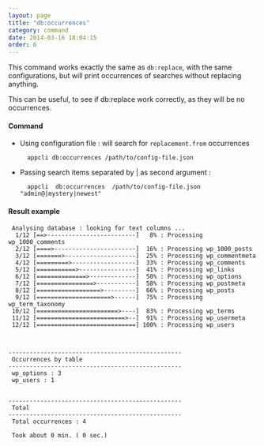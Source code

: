 ```yaml
---
layout: page
title: "db:occurrences"
category: command
date: 2014-03-16 18:04:15
order: 6
---
```



This command works exactly the same as `db:replace`, with the same configurations,
but will print occurrences of searches without replacing anything.

This can be useful, to see if db:replace work correctly, as they will be no occurrences.

#### Command

* Using configuration file : will search for `replacement.from` occurrences

        appcli db:occurrences /path/to/config-file.json

* Passing search items separated by | as second argument :

        appcli  db:occurrences  /path/to/config-file.json "admin@|mystery|newest"


#### Result example

     Analysing database : looking for text columns ...
      1/12 [==>-------------------------]   8% : Processing wp_1000_comments
      2/12 [====>-----------------------]  16% : Processing wp_1000_posts
      3/12 [=======>--------------------]  25% : Processing wp_commentmeta
      4/12 [=========>------------------]  33% : Processing wp_comments
      5/12 [===========>----------------]  41% : Processing wp_links
      6/12 [==============>-------------]  50% : Processing wp_options
      7/12 [================>-----------]  58% : Processing wp_postmeta
      8/12 [==================>---------]  66% : Processing wp_posts
      9/12 [=====================>------]  75% : Processing wp_term_taxonomy
     10/12 [=======================>----]  83% : Processing wp_terms
     11/12 [=========================>--]  91% : Processing wp_usermeta
     12/12 [============================] 100% : Processing wp_users



    -------------------------------------------------
     Occurrences by table
    -------------------------------------------------
     wp_options : 3
     wp_users : 1


    -------------------------------------------------
     Total
    -------------------------------------------------
     Total occurrences : 4

     Took about 0 min. ( 0 sec.)





